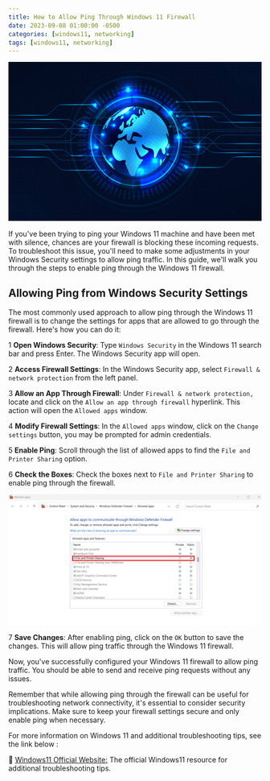 ```yaml
---
title: How to Allow Ping Through Windows 11 Firewall
date: 2023-09-08 01:00:00 -0500
categories: [windows11, networking]
tags: [windows11, networking]
---
```


![How to Allow Ping Through Windows 11 Firewall](/assets/img/posts/2023/allowing_ping_win11/allowing_ping_win11.jpg)


If you've been trying to ping your Windows 11 machine and have been met with silence, chances are your firewall is blocking these incoming requests. To troubleshoot this issue, you'll need to make some adjustments in your Windows Security settings to allow ping traffic. In this guide, we'll walk you through the steps to enable ping through the Windows 11 firewall.

## Allowing Ping from Windows Security Settings

The most commonly used approach to allow ping through the Windows 11 firewall is to change the settings for apps that are allowed to go through the firewall. Here's how you can do it:

1 **Open Windows Security**: Type `Windows Security` in the Windows 11 search bar and press Enter. The Windows Security app will open.

2 **Access Firewall Settings**: In the Windows Security app, select `Firewall & network protection` from the left panel.

3 **Allow an App Through Firewall**: Under `Firewall & network protection,` locate and click on the `Allow an app through firewall` hyperlink. This action will open the `Allowed apps` window.

4 **Modify Firewall Settings**: In the `Allowed apps` window, click on the `Change settings` button, you may be prompted for admin credentials.

5 **Enable Ping**: Scroll through the list of allowed apps to find the `File and Printer Sharing` option.

6 **Check the Boxes**: Check the boxes next to `File and Printer Sharing` to enable ping through the firewall.

![Windows 11 Firewall Settings](/assets/img/posts/2023/allowing_ping_win11/win11_firewall_settings.png)

7 **Save Changes**: After enabling ping, click on the `OK` button to save the changes. This will allow ping traffic through the Windows 11 firewall.

Now, you've successfully configured your Windows 11 firewall to allow ping traffic. You should be able to send and receive ping requests without any issues.

Remember that while allowing ping through the firewall can be useful for troubleshooting network connectivity, it's essential to consider security implications. Make sure to keep your firewall settings secure and only enable ping when necessary.

For more information on Windows 11 and additional troubleshooting tips, see the link below : 


📝 [Windows11 Official Website:](https://support.microsoft.com/en-us/windows) The official Windows11 resource for additional troubleshooting tips.